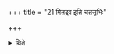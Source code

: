 +++
title = "21 मितद्रव इति चतसृभिः"

+++

<details><summary>थिते</summary>

मितद्रव इति चतसृभिः प्रत्याधावतोऽनुमन्त्रयते २१
</details>
